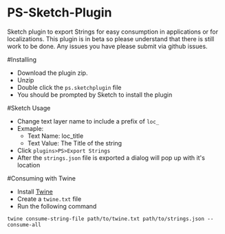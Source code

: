 # PS-Sketch-Plugin
Sketch plugin to export Strings for easy consumption in applications or for localizations. This plugin is in beta so please understand that there is still work to be done. Any issues you have please submit via github issues.

#Installing
- Download the plugin zip.
- Unzip
- Double click the `ps.sketchplugin` file
- You should be prompted by Sketch to install the plugin

#Sketch Usage
- Change text layer name to include a prefix of `loc_`
 - Exmaple:
   - Text Name: loc_title
   - Text Value: The Title of the string
- Click `plugins>PS>Export Strings`
- After the `strings.json` file is exported a dialog will pop up with it's location

#Consuming with Twine
- Install [Twine](https://github.com/mobiata/twine)
- Create a `twine.txt` file
- Run the following command

```
twine consume-string-file path/to/twine.txt path/to/strings.json --consume-all
```
